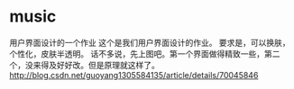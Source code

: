 # music
用户界面设计的一个作业
这个是我们用户界面设计的作业。 
要求是，可以换肤，个性化，皮肤半透明。
话不多说，先上图吧。第一个界面做得精致一些，第二个，没来得及好好改。但是原理就这样了。 
http://blog.csdn.net/guoyang1305584135/article/details/70045846
